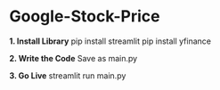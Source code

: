 # Google-Stock-Price

**1. Install Library**
pip install streamlit
pip install yfinance

**2. Write the Code**
Save as main.py

**3. Go Live**
streamlit run main.py
